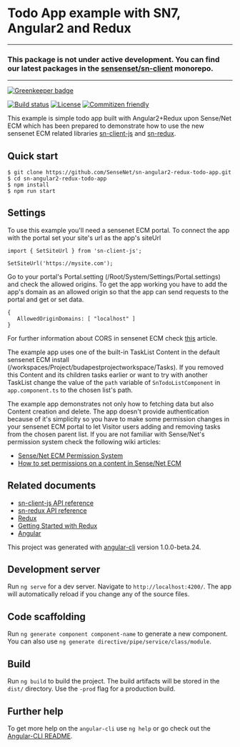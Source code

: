 # Todo App example with SN7, Angular2 and Redux

------
### This package is not under active development. You can find our latest packages in the [sensenset/sn-client](https://github.com/sensenet/sn-client) monorepo.
------

[![Greenkeeper badge](https://badges.greenkeeper.io/SenseNet/sn-angular2-redux-todo-app.svg)](https://greenkeeper.io/)

[![Build status](https://img.shields.io/travis/SenseNet/sn-angular2-redux-todo-app.svg?style=flat)](https://travis-ci.org/SenseNet/sn-angular2-redux-todo-app)
[![License](https://img.shields.io/github/license/SenseNet/sn-angular2-redux-todo-app.svg?style=flat)](https://github.com/SenseNet/sn-angular2-redux-todo-app/LICENSE.txt)
[![Commitizen friendly](https://img.shields.io/badge/commitizen-friendly-brightgreen.svg?style=flat)](http://commitizen.github.io/cz-cli/)

This example is simple todo app built with Angular2+Redux upon Sense/Net ECM which has been prepared to demonstrate how to use the new sensenet ECM related libraries [sn-client-js](https://github.com/SenseNet/sn-client-js)
and [sn-redux](https://github.com/SenseNet/sn-redux).

## Quick start

```
$ git clone https://github.com/SenseNet/sn-angular2-redux-todo-app.git
$ cd sn-angular2-redux-todo-app
$ npm install
$ npm run start
```

## Settings

To use this example you'll need a sensenet ECM portal. To connect the app with the portal set your site's url as the app's siteUrl

```
import { SetSiteUrl } from 'sn-client-js';

SetSiteUrl('https://mysite.com');
```

Go to your portal's Portal.setting (/Root/System/Settings/Portal.settings) and check the allowed origins. To get the app working you have to add the app's domain as an allowed origin so that the app can send requests to the 
portal and get or set data.

```
{
   AllowedOriginDomains: [ "localhost" ]
}
```

For further information about CORS in sensenet ECM check [this](http://wiki.sensenet.com/Cross-origin_resource_sharing) article.

The example app uses one of the built-in TaskList Content in the default sensenet ECM install (/workspaces/Project/budapestprojectworkspace/Tasks). If you removed this Content and its children tasks earlier
or want to try with another TaskList change the value of the ```path``` variable of ```SnTodoListComponent``` in ```app.component.ts``` to the chosen list's path.

The example app demonstrates not only how to fetching data but also Content creation and delete. The app doesn't provide authentication because of it's simplicity so you have to make some permission changes
in your sensenet ECM portal to let Visitor users adding and removing tasks from the chosen parent list.
If you are not familiar with Sense/Net's permission system check the following wiki articles:
* [Sense/Net ECM Permission System](http://wiki.sensenet.com/Permission_System)
* [How to set permissions on a content in Sense/Net ECM](http://wiki.sensenet.com/How_to_set_permissions_on_a_content)

## Related documents

* [sn-client-js API reference](http://www.sensenet.com/documentation/sn-client-js/index.html)
* [sn-redux API reference](http://www.sensenet.com/documentation/sn-redux/index.html)
* [Redux](http://redux.js.org/docs/introduction/)
* [Getting Started with Redux](https://egghead.io/courses/getting-started-with-redux)
* [Angular](https://angular.io/)

This project was generated with [angular-cli](https://github.com/angular/angular-cli) version 1.0.0-beta.24.

## Development server
Run `ng serve` for a dev server. Navigate to `http://localhost:4200/`. The app will automatically reload if you change any of the source files.

## Code scaffolding

Run `ng generate component component-name` to generate a new component. You can also use `ng generate directive/pipe/service/class/module`.

## Build

Run `ng build` to build the project. The build artifacts will be stored in the `dist/` directory. Use the `-prod` flag for a production build.

<!--## Running unit tests

Run `ng test` to execute the unit tests via [Karma](https://karma-runner.github.io).

## Running end-to-end tests

Run `ng e2e` to execute the end-to-end tests via [Protractor](http://www.protractortest.org/).
Before running the tests make sure you are serving the app via `ng serve`.-->

## Further help

To get more help on the `angular-cli` use `ng help` or go check out the [Angular-CLI README](https://github.com/angular/angular-cli/blob/master/README.md).
